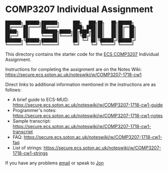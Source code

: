 # COMP3207 Individual Assignment

	███████╗ ██████╗███████╗      ███╗   ███╗██╗   ██╗██████╗            
	██╔════╝██╔════╝██╔════╝      ████╗ ████║██║   ██║██╔══██╗           
	█████╗  ██║     ███████╗█████╗██╔████╔██║██║   ██║██║  ██║           
	██╔══╝  ██║     ╚════██║╚════╝██║╚██╔╝██║██║   ██║██║  ██║           
	███████╗╚██████╗███████║      ██║ ╚═╝ ██║╚██████╔╝██████╔╝           
	╚══════╝ ╚═════╝╚══════╝      ╚═╝     ╚═╝ ╚═════╝ ╚═════╝            

This directory contains the starter code for the [ECS COMP3207](http://secure.ecs.soton.ac.uk/module/COMP3207) Individual Assignment.

Instructions for completing the assignment are on the Notes Wiki: https://secure.ecs.soton.ac.uk/noteswiki/w/COMP3207-1718-cw1

Direct links to additional information mentioned in the instructions are as follows:

* A brief guide to ECS-MUD: https://secure.ecs.soton.ac.uk/noteswiki/w/COMP3207-1718-cw1-guide
* Programmer's notes: https://secure.ecs.soton.ac.uk/noteswiki/w/COMP3207-1718-cw1-notes
* Sample transcript: https://secure.ecs.soton.ac.uk/noteswiki/w/COMP3207-1718-cw1-transcript
* FAQ: https://secure.ecs.soton.ac.uk/noteswiki/w/COMP3207-1718-cw1-faq
* List of strings: https://secure.ecs.soton.ac.uk/noteswiki/w/COMP3207-1718-cw1-strings

If you have any problems [email](mailto:jsh2@ecs.soton.ac.uk) or speak to [Jon](http://secure.ecs.soton.ac.uk/people/jsh2)



